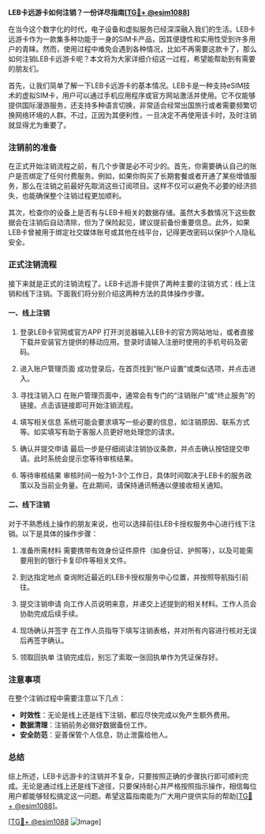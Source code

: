 **LEB卡远游卡如何注销？一份详尽指南[[TG💪+ @esim1088](https://t.me/s/esim1088)]**

在当今这个数字化的时代，电子设备和虚拟服务已经深深融入我们的生活。LEB卡远游卡作为一款集多种功能于一身的SIM卡产品，因其便捷性和实用性受到许多用户的青睐。然而，使用过程中难免会遇到各种情况，比如不再需要这款卡了，那么如何注销LEB卡远游卡呢？本文将为大家详细介绍这一过程，希望能帮助到有需要的朋友们。

首先，让我们简单了解一下LEB卡远游卡的基本情况。LEB卡是一种支持eSIM技术的虚拟SIM卡，用户可以通过手机应用程序或官方网站激活并使用。它不仅能够提供国际漫游服务，还支持多种语言切换，非常适合经常出国旅行或者需要频繁切换网络环境的人群。不过，正因为其便利性，一旦决定不再使用该卡时，及时注销就显得尤为重要了。

### 注销前的准备

在正式开始注销流程之前，有几个步骤是必不可少的。首先，你需要确认自己的账户是否绑定了任何付费服务。例如，如果你购买了长期套餐或者开通了某些增值服务，那么在注销之前最好先取消这些订阅项目。这样不仅可以避免不必要的经济损失，也能确保整个注销过程更加顺利。

其次，检查你的设备上是否有与LEB卡相关的数据存储。虽然大多数情况下这些数据会在注销后自动清除，但为了保险起见，建议提前备份重要信息。此外，如果LEB卡曾被用于绑定社交媒体账号或其他在线平台，记得更改密码以保护个人隐私安全。

### 正式注销流程

接下来就是正式的注销流程了。LEB卡远游卡提供了两种主要的注销方式：线上注销和线下注销。下面我们将分别介绍这两种方法的具体操作步骤。

#### 一、线上注销

1. 登录LEB卡官网或官方APP
   打开浏览器输入LEB卡的官方网站地址，或者直接下载并安装官方提供的移动应用。登录时请输入注册时使用的手机号码及密码。

2. 进入账户管理页面
   成功登录后，在首页找到“账户设置”或类似选项，并点击进入。

3. 寻找注销入口
   在账户管理页面中，通常会有专门的“注销账户”或“终止服务”的链接。点击该链接即可开始注销流程。

4. 填写相关信息
   系统可能会要求填写一些必要的信息，如注销原因、联系方式等。如实填写有助于客服人员更好地处理您的请求。

5. 确认并提交申请
   最后一步是仔细阅读注销协议条款，并点击确认按钮提交申请。此时系统会提示您等待审核结果。

6. 等待审核结果
   审核时间一般为1-3个工作日，具体时间取决于LEB卡的服务政策以及当前业务量。在此期间，请保持通讯畅通以便接收相关通知。

#### 二、线下注销

对于不熟悉线上操作的朋友来说，也可以选择前往LEB卡授权服务中心进行线下注销。以下是具体的操作步骤：

1. 准备所需材料
   需要携带有效身份证件原件（如身份证、护照等），以及可能需要用到的银行卡复印件等相关文件。

2. 到达指定地点
   查询附近最近的LEB卡授权服务中心位置，并按照导航指引前往。

3. 提交注销申请
   向工作人员说明来意，并递交上述提到的相关材料。工作人员会协助完成后续手续。

4. 现场确认并签字
   在工作人员指导下填写注销表格，并对所有内容进行核对无误后再签字确认。

5. 领取回执单
   注销完成后，别忘了索取一张回执单作为凭证保存好。

### 注意事项

在整个注销过程中需要注意以下几点：

- **时效性**：无论是线上还是线下注销，都应尽快完成以免产生额外费用。
- **数据清理**：注销前务必做好数据备份工作。
- **安全防范**：妥善保管个人信息，防止泄露给他人。

### 总结

综上所述，LEB卡远游卡的注销并不复杂，只要按照正确的步骤执行即可顺利完成。无论是通过线上还是线下途径，只要保持耐心并严格按照指示操作，相信每位用户都能够轻松搞定这一问题。希望这篇指南能为广大用户提供实际的帮助[[TG💪+ @esim1088](https://t.me/s/esim1088)]。

[[TG💪+ @esim1088](https://t.me/s/esim1088) ![Image](https://i.postimg.cc/4NQfJmqS/Snipaste-2025-05-13-00-14-12.png)]